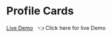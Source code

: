 # Profile Cards
[Live Demo](https://triffycodes.github.io/Profile-cards/) &nbsp; :point_left: Click here for live Demo

